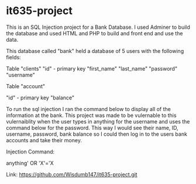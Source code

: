 # it635-project

This is an SQL Injection project for a Bank Database. I used Adminer to build the database and used HTML and PHP to build and front end and use the data.

This database called "bank" held a database of 5 users with the following fields:

Table "clients"
"id" - primary key
"first_name"
"last_name"
"password"
"username"

Table "account"

"id" - primary key
"balance"

To run the sql injection I ran the command below to display all of the information at the bank. This project was made to be vulernable to this vulernaiblity when the user types in anything for the username and uses the command below for the password. This way I would see their name, ID, username, password, bank balance so I could then log in to the users bank accounts and take their money.

Injection Command:

anything' OR 'X'='X

Link: https://github.com/Wisdumb147/it635-project.git
